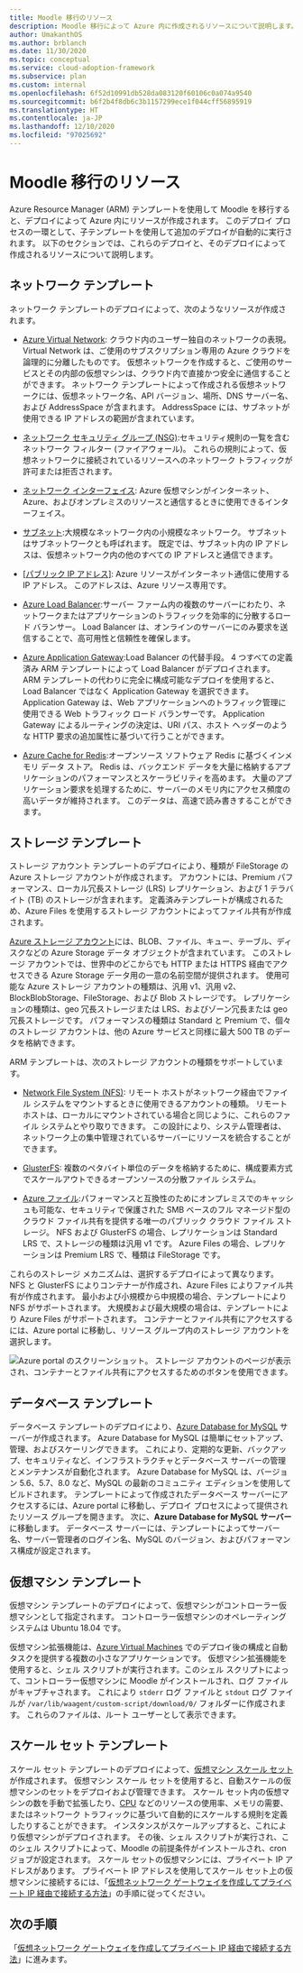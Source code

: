 ```yaml
---
title: Moodle 移行のリソース
description: Moodle 移行によって Azure 内に作成されるリソースについて説明します。 たとえば、Azure Virtual Network、ネットワーク セキュリティ グループ、サブネットなどがあります。
author: UmakanthOS
ms.author: brblanch
ms.date: 11/30/2020
ms.topic: conceptual
ms.service: cloud-adoption-framework
ms.subservice: plan
ms.custom: internal
ms.openlocfilehash: 6f52d10991db528da083120f60106c0a074a9540
ms.sourcegitcommit: b6f2b4f8db6c3b1157299ece1f044cff56895919
ms.translationtype: HT
ms.contentlocale: ja-JP
ms.lasthandoff: 12/10/2020
ms.locfileid: "97025692"
---
```

# <a name="moodle-migration-resources"></a>Moodle 移行のリソース

Azure Resource Manager (ARM) テンプレートを使用して Moodle を移行すると、デプロイによって Azure 内にリソースが作成されます。 このデプロイ プロセスの一環として、子テンプレートを使用して追加のデプロイが自動的に実行されます。 以下のセクションでは、これらのデプロイと、そのデプロイによって作成されるリソースについて説明します。

## <a name="network-template"></a>ネットワーク テンプレート

ネットワーク テンプレートのデプロイによって、次のようなリソースが作成されます。

- [Azure Virtual Network](/azure/virtual-network/virtual-networks-overview): クラウド内のユーザー独自のネットワークの表現。 Virtual Network は、ご使用のサブスクリプション専用の Azure クラウドを論理的に分離したものです。 仮想ネットワークを作成すると、ご使用のサービスとその内部の仮想マシンは、クラウド内で直接かつ安全に通信することができます。 ネットワーク テンプレートによって作成される仮想ネットワークには、仮想ネットワーク名、API バージョン、場所、DNS サーバー名、および AddressSpace が含まれます。 AddressSpace には、サブネットが使用できる IP アドレスの範囲が含まれています。

- [ネットワーク セキュリティ グループ (NSG)](/azure/virtual-network/network-security-groups-overview):セキュリティ規則の一覧を含むネットワーク フィルター (ファイアウォール)。 これらの規則によって、仮想ネットワークに接続されているリソースへのネットワーク トラフィックが許可または拒否されます。

- [ネットワーク インターフェイス](/azure/virtual-network/virtual-network-network-interface): Azure 仮想マシンがインターネット、Azure、およびオンプレミスのリソースと通信するときに使用できるインターフェイス。

- [サブネット](/azure/virtual-network/virtual-network-manage-subnet):大規模なネットワーク内の小規模なネットワーク。 サブネットはサブネットワークとも呼ばれます。 既定では、サブネット内の IP アドレスは、仮想ネットワーク内の他のすべての IP アドレスと通信できます。

- [[パブリック IP アドレス]](/azure/virtual-network/public-ip-addresses#:~:text=Public%20IP%20addresses%20enable%20Azure,IP%20assigned%20can%20communicate%20outbound): Azure リソースがインターネット通信に使用する IP アドレス。 このアドレスは、Azure リソース専用です。

- [Azure Load Balancer](/azure/virtual-machines/windows/tutorial-load-balancer#:~:text=An%20Azure%20load%20balancer%20is,traffic%20to%20an%20operational%20VM):サーバー ファーム内の複数のサーバーにわたり、ネットワークまたはアプリケーションのトラフィックを効率的に分散するロード バランサー。 Load Balancer は、オンラインのサーバーにのみ要求を送信することで、高可用性と信頼性を確保します。

- [Azure Application Gateway](/azure/application-gateway/overview):Load Balancer の代替手段。 4 つすべての定義済み ARM テンプレートによって Load Balancer がデプロイされます。 ARM テンプレートの代わりに完全に構成可能なデプロイを使用すると、Load Balancer ではなく Application Gateway を選択できます。 Application Gateway は、Web アプリケーションへのトラフィック管理に使用できる Web トラフィック ロード バランサーです。 Application Gateway によるルーティングの決定は、URI パス、ホスト ヘッダーのような HTTP 要求の追加属性に基づいて行うことができます。

- [Azure Cache for Redis](/azure/azure-cache-for-redis/cache-overview):オープンソース ソフトウェア Redis に基づくインメモリ データ ストア。 Redis は、バックエンド データを大量に格納するアプリケーションのパフォーマンスとスケーラビリティを高めます。 大量のアプリケーション要求を処理するために、サーバーのメモリ内にアクセス頻度の高いデータが維持されます。 このデータは、高速で読み書きすることができます。

## <a name="storage-template"></a>ストレージ テンプレート

ストレージ アカウント テンプレートのデプロイにより、種類が FileStorage の Azure ストレージ アカウントが作成されます。 アカウントには、Premium パフォーマンス、ローカル冗長ストレージ (LRS) レプリケーション、および 1 テラバイト (TB) のストレージが含まれます。 定義済みテンプレートが構成されるため、Azure Files を使用するストレージ アカウントによってファイル共有が作成されます。

[Azure ストレージ アカウント](/azure/storage/common/storage-account-overview)には、BLOB、ファイル、キュー、テーブル、ディスクなどの Azure Storage データ オブジェクトが含まれています。 このストレージ アカウントでは、世界中のどこからでも HTTP または HTTPS 経由でアクセスできる Azure Storage データ用の一意の名前空間が提供されます。 使用可能な Azure ストレージ アカウントの種類は、汎用 v1、汎用 v2、BlockBlobStorage、FileStorage、および Blob ストレージです。 レプリケーションの種類は、geo 冗長ストレージまたは LRS、およびゾーン冗長または geo 冗長ストレージです。 パフォーマンスの種類は Standard と Premium で、個々のストレージ アカウントは、他の Azure サービスと同様に最大 500 TB のデータを格納できます。

ARM テンプレートは、次のストレージ アカウントの種類をサポートしています。

- [Network File System (NFS)](/windows-server/storage/nfs/nfs-overview): リモート ホストがネットワーク経由でファイル システムをマウントするときに使用できるアカウントの種類。 リモート ホストは、ローカルにマウントされている場合と同じように、これらのファイル システムとやり取りできます。 この設計により、システム管理者は、ネットワーク上の集中管理されているサーバーにリソースを統合することができます。

- [GlusterFS](/azure/virtual-machines/workloads/sap/high-availability-guide-rhel-glusterfs): 複数のペタバイト単位のデータを格納するために、構成要素方式でスケールアウトできるオープンソースの分散ファイル システム。

- [Azure ファイル](/azure/storage/files/storage-files-introduction):パフォーマンスと互換性のためにオンプレミスでのキャッシュも可能な、セキュリティで保護された SMB ベースのフル マネージド型のクラウド ファイル共有を提供する唯一のパブリック クラウド ファイル ストレージ。 NFS および GlusterFS の場合、レプリケーションは Standard LRS で、ストレージの種類は汎用 v1 です。 Azure Files の場合、レプリケーションは Premium LRS で、種類は FileStorage です。

これらのストレージ メカニズムは、選択するデプロイによって異なります。 NFS と GlusterFS によりコンテナーが作成され、Azure Files によりファイル共有が作成されます。 最小および小規模から中規模の場合、テンプレートにより NFS がサポートされます。 大規模および最大規模の場合は、テンプレートにより Azure Files がサポートされます。 コンテナーとファイル共有にアクセスするには、Azure portal に移動し、リソース グループ内のストレージ アカウントを選択します。

![Azure portal のスクリーンショット。 ストレージ アカウントのページが表示され、コンテナーとファイル共有にアクセスするためのボタンを使用できます。](./images/storage-account.png)

## <a name="database-template"></a> データベース テンプレート

データベース テンプレートのデプロイにより、[Azure Database for MySQL](/azure/mysql/) サーバーが作成されます。 Azure Database for MySQL は簡単にセットアップ、管理、およびスケーリングできます。 これにより、定期的な更新、バックアップ、セキュリティなど、インフラストラクチャとデータベース サーバーの管理とメンテナンスが自動化されます。 Azure Database for MySQL は、バージョン 5.6、5.7、8.0 など、MySQL の最新のコミュニティ エディションを使用してビルドされます。 テンプレートによって作成されたデータベース サーバーにアクセスするには、Azure portal に移動し、デプロイ プロセスによって提供されたリソース グループを開きます。 次に、**Azure Database for MySQL サーバー** に移動します。 データベース サーバーには、テンプレートによってサーバー名、サーバー管理者のログイン名、MySQL のバージョン、およびパフォーマンス構成が設定されます。

## <a name="virtual-machine-template"></a>仮想マシン テンプレート

仮想マシン テンプレートのデプロイによって、仮想マシンがコントローラー仮想マシンとして指定されます。 コントローラー仮想マシンのオペレーティング システムは Ubuntu 18.04 です。

仮想マシン拡張機能は、[Azure Virtual Machines](/azure/virtual-machines/extensions/overview) でのデプロイ後の構成と自動タスクを提供する複数の小さなアプリケーションです。 仮想マシン拡張機能を使用すると、シェル スクリプトが実行されます。このシェル スクリプトによって、コントローラー仮想マシンに Moodle がインストールされ、ログ ファイルがキャプチャされます。 これにより `stderr` ログ ファイルと `stdout` ログ ファイルが `/var/lib/waagent/custom-script/download/0/` フォルダーに作成されます。 これらのファイルは、ルート ユーザーとして表示できます。

## <a name="scale-set-template"></a>スケール セット テンプレート

スケール セット テンプレートのデプロイによって、[仮想マシン スケール セット](/azure/virtual-machine-scale-sets/overview)が作成されます。 仮想マシン スケール セットを使用すると、自動スケールの仮想マシンのセットをデプロイおよび管理できます。 スケール セット内の仮想マシンの数を手動で拡張したり、[CPU](/visualstudio/profiling/average-cpu-utilization) などのリソースの使用率、メモリの需要、またはネットワーク トラフィックに基づいて自動的にスケールする規則を定義したりすることができます。 インスタンスがスケールアップすると、これにより仮想マシンがデプロイされます。 その後、シェル スクリプトが実行され、このシェル スクリプトによって、Moodle の前提条件がインストールされ、cron ジョブが設定されます。 スケール セットの仮想マシンには、プライベート IP アドレスがあります。 プライベート IP アドレスを使用してスケール セット上の仮想マシンに接続するには、「[仮想ネットワーク ゲートウェイを作成してプライベート IP 経由で接続する方法](./vpn-gateway.md)」の手順に従ってください。

## <a name="next-steps"></a>次の手順

「[仮想ネットワーク ゲートウェイを作成してプライベート IP 経由で接続する方法](./vpn-gateway.md)」に進みます。
